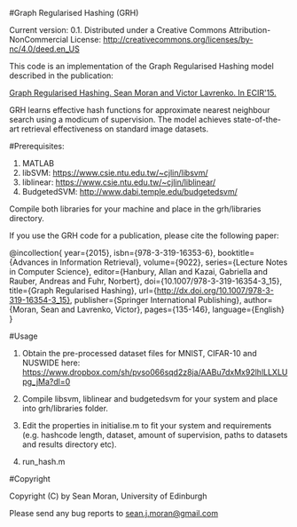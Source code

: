 #Graph Regularised Hashing (GRH)

Current version: 0.1. Distributed under a Creative Commons Attribution-NonCommercial License: http://creativecommons.org/licenses/by-nc/4.0/deed.en_US

This code is an implementation of the Graph Regularised Hashing model described in the publication:

[Graph Regularised Hashing. Sean Moran and Victor Lavrenko. In ECIR'15.](http://link.springer.com/chapter/10.1007%2F978-3-319-16354-3_15#page-1)

GRH learns effective hash functions for approximate nearest neighbour search using a modicum of supervision. The model achieves state-of-the-art retrieval effectiveness on standard image datasets.

#Prerequisites:

1. MATLAB
2. libSVM: https://www.csie.ntu.edu.tw/~cjlin/libsvm/
3. liblinear: https://www.csie.ntu.edu.tw/~cjlin/liblinear/
4. BudgetedSVM: http://www.dabi.temple.edu/budgetedsvm/

Compile both libraries for your machine and place in the grh/libraries directory.

If you use the GRH code for a publication, please cite the following paper:

@incollection{
year={2015},
isbn={978-3-319-16353-6},
booktitle={Advances in Information Retrieval},
volume={9022},
series={Lecture Notes in Computer Science},
editor={Hanbury, Allan and Kazai, Gabriella and Rauber, Andreas and Fuhr, Norbert},
doi={10.1007/978-3-319-16354-3_15},
title={Graph Regularised Hashing},
url={http://dx.doi.org/10.1007/978-3-319-16354-3_15},
publisher={Springer International Publishing},
author={Moran, Sean and Lavrenko, Victor},
pages={135-146},
language={English}
}

#Usage

1. Obtain the pre-processed dataset files for MNIST, CIFAR-10 and NUSWIDE here:
https://www.dropbox.com/sh/pvso066sqd2z8ja/AABu7dxMx92lhlLLXLUpg_jMa?dl=0

2. Compile libsvm, liblinear and budgetedsvm for your system and place into grh/libraries folder.

3. Edit the properties in initialise.m to fit your system and requirements (e.g. hashcode length, dataset, amount of supervision, paths to datasets and results directory etc).

4. run_hash.m

#Copyright

Copyright (C) by Sean Moran, University of Edinburgh

Please send any bug reports to sean.j.moran@gmail.com

